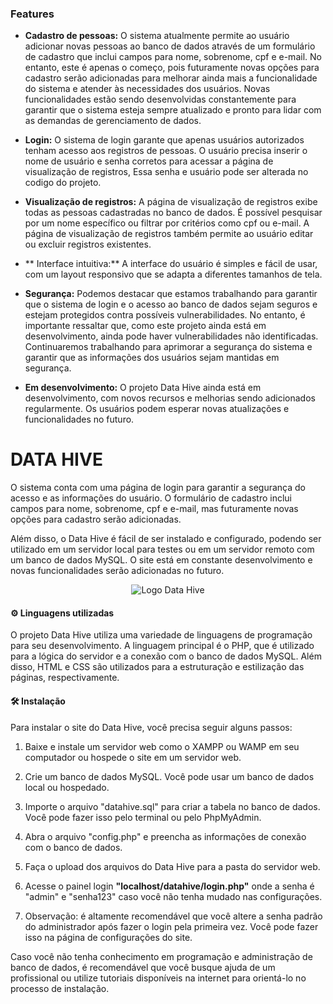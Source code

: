 ### Features

- **Cadastro de pessoas:** O sistema atualmente permite ao usuário adicionar novas pessoas ao banco de dados através de um formulário de cadastro que inclui campos para nome, sobrenome, cpf e e-mail. No entanto, este é apenas o começo, pois futuramente novas opções para cadastro serão adicionadas para melhorar ainda mais a funcionalidade do sistema e atender às necessidades dos usuários. Novas funcionalidades estão sendo desenvolvidas constantemente para garantir que o sistema esteja sempre atualizado e pronto para lidar com as demandas de gerenciamento de dados.

- **Login:** O sistema de login garante que apenas usuários autorizados tenham acesso aos registros de pessoas. O usuário precisa inserir o nome de usuário e senha corretos para acessar a página de visualização de registros, Essa senha e usuário pode ser alterada no codigo do projeto.

- **Visualização de registros:** A página de visualização de registros exibe todas as pessoas cadastradas no banco de dados. É possível pesquisar por um nome específico ou filtrar por critérios como cpf ou e-mail. A página de visualização de registros também permite ao usuário editar ou excluir registros existentes.

- ** Interface intuitiva:** A interface do usuário é simples e fácil de usar, com um layout responsivo que se adapta a diferentes tamanhos de tela.

- **Segurança:** Podemos destacar que estamos trabalhando para garantir que o sistema de login e o acesso ao banco de dados sejam seguros e estejam protegidos contra possíveis vulnerabilidades. No entanto, é importante ressaltar que, como este projeto ainda está em desenvolvimento, ainda pode haver vulnerabilidades não identificadas. Continuaremos trabalhando para aprimorar a segurança do sistema e garantir que as informações dos usuários sejam mantidas em segurança.

- **Em desenvolvimento:** O projeto Data Hive ainda está em desenvolvimento, com novos recursos e melhorias sendo adicionados regularmente. Os usuários podem esperar novas atualizações e funcionalidades no futuro.

# DATA HIVE
O sistema conta com uma página de login para garantir a segurança do acesso e as informações do usuário. O formulário de cadastro inclui campos para nome, sobrenome, cpf e e-mail, mas futuramente novas opções para cadastro serão adicionadas.

Além disso, o Data Hive é fácil de ser instalado e configurado, podendo ser utilizado em um servidor local para testes ou em um servidor remoto com um banco de dados MySQL. O site está em constante desenvolvimento e novas funcionalidades serão adicionadas no futuro.

<p align="center">
  <img src="https://media.discordapp.net/attachments/1061847681531646042/1091057066715648101/image.png?width=1440&height=71" alt="Logo Data Hive">
</p>

#### ⚙️ Linguagens utilizadas 

O projeto Data Hive utiliza uma variedade de linguagens de programação para seu desenvolvimento. A linguagem principal é o PHP, que é utilizado para a lógica do servidor e a conexão com o banco de dados MySQL. Além disso, HTML e CSS são utilizados para a estruturação e estilização das páginas, respectivamente.

#### 🛠️ Instalação 
Para instalar o site do Data Hive, você precisa seguir alguns passos:

1. Baixe e instale um servidor web como o XAMPP ou WAMP em seu computador ou hospede o site em um servidor web.

1. Crie um banco de dados MySQL. Você pode usar um banco de dados local ou hospedado.

1. Importe o arquivo "datahive.sql" para criar a tabela no banco de dados. Você pode fazer isso pelo terminal ou pelo PhpMyAdmin.

1. Abra o arquivo "config.php" e preencha as informações de conexão com o banco de dados.

1. Faça o upload dos arquivos do Data Hive para a pasta do servidor web.

1. Acesse o painel login **"localhost/datahive/login.php"**  onde a senha é "admin" e "senha123" caso você não tenha mudado nas configurações.

1. Observação: é altamente recomendável que você altere a senha padrão do administrador após fazer o login pela primeira vez. Você pode fazer isso na página de configurações do site.

Caso você não tenha conhecimento em programação e administração de banco de dados, é recomendável que você busque ajuda de um profissional ou utilize tutoriais disponíveis na internet para orientá-lo no processo de instalação.




